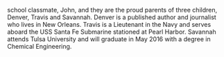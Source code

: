 ﻿---
fname: 'Linda'
lname: 'Morrissey'
id: 462
published: false
layout: judge-bio
---
school classmate, John, and they are the proud
parents of three children, Denver, Travis and Savannah. Denver is a
published author and journalist who lives in New Orleans. Travis is a
Lieutenant in the Navy and serves aboard the USS Santa Fe Submarine
stationed at Pearl Harbor. Savannah attends Tulsa University and will
graduate in May 2016 with a degree in Chemical Engineering.
